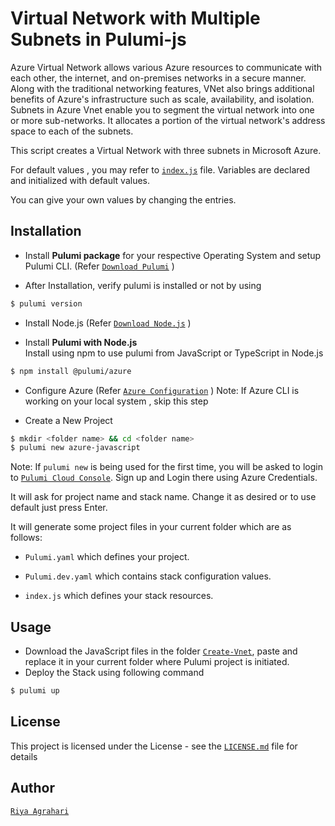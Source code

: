# Virtual Network with Multiple Subnets in Pulumi-js
Azure Virtual Network allows various Azure resources to communicate with each other, the internet, and on-premises networks in a secure manner. Along with the traditional networking features, VNet also brings additional benefits of Azure's infrastructure such as scale, availability, and isolation. 
Subnets in Azure Vnet enable you to segment the virtual network into one or more sub-networks. It allocates a portion of the virtual network's address space to each of the subnets.

This script creates a Virtual Network with three subnets in Microsoft Azure.

For default values , you may refer to [`index.js`](https://github.com/riyaagrahari/Pulumi-Azure/blob/master/Create-Vnet/index.js) file. Variables are declared and initialized with default values.

You can give your own values by changing the entries.

## Installation

- Install <b>Pulumi package</b> for your respective Operating System and setup Pulumi CLI. (Refer [`Download Pulumi`](https://www.pulumi.com/docs/reference/install/) )

- After Installation, verify pulumi is installed or not by using
 ```bash
$ pulumi version
```
- Install Node.js (Refer [`Download Node.js`](https://nodejs.org/en/download/) )<br />

- Install <b>Pulumi with Node.js</b> <br/>
 Install using npm to use pulumi from JavaScript or TypeScript in Node.js
 ```bash
$ npm install @pulumi/azure
```
- Configure Azure (Refer [`Azure Configuration`](https://www.pulumi.com/docs/reference/clouds/azure/setup/) )
Note: If Azure CLI is working on your local system , skip this step 

- Create a New Project
 ```bash
$ mkdir <folder name> && cd <folder name>
$ pulumi new azure-javascript
```
Note: If ```pulumi new``` is being used for the first time, you will be asked to login to [`Pulumi Cloud Console`](https://app.pulumi.com/). Sign up and Login there using Azure Credentials.

It will ask for project name and stack name. Change it as desired or to use default just press Enter.

It will generate some project files in your current folder which are as follows: <br />
- ```Pulumi.yaml``` which defines your project.<br />

- ```Pulumi.dev.yaml``` which contains stack configuration values.<br />

- ```index.js``` which defines your stack resources.

## Usage
- Download the JavaScript files in the folder [`Create-Vnet`](https://github.com/riyaagrahari/Pulumi-Azure/tree/master/Create-Vnet), paste and replace it in your current folder where Pulumi project is initiated.
- Deploy the Stack using following command
 ```bash
$ pulumi up
```
## License
This project is licensed under the  License - see the [`LICENSE.md`](https://github.com/riyaagrahari/ARM-Templates/blob/master/LICENSE) file for details
## Author
[`Riya Agrahari`](https://github.com/riyaagrahari/)<br />

